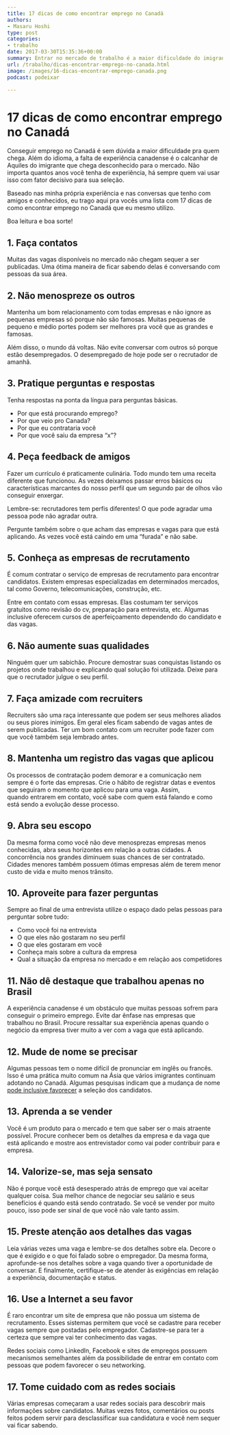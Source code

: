 ```yaml
---
title: 17 dicas de como encontrar emprego no Canadá
authors:
- Masaru Hoshi
type: post
categories:
- trabalho
date: 2017-03-30T15:35:36+00:00
summary: Entrar no mercado de trabalho é a maior dificuldade do imigrante que chega praticamente desconhecido. Confira 17 dicas de como encontrar emprego no Canadá.
url: /trabalho/dicas-encontrar-emprego-no-canada.html
image: /images/16-dicas-encontrar-emprego-canada.png
podcast: podeixar

---
```

# 17 dicas de como encontrar emprego no Canadá

Conseguir emprego no Canadá é sem dúvida a maior dificuldade pra quem chega. Além do idioma, a falta de experiência canadense é o calcanhar de Aquiles do imigrante que chega desconhecido para o mercado. Não importa quantos anos você tenha de experiência, há sempre quem vai usar isso com fator decisivo para sua seleção.

Baseado nas minha própria experiência e nas conversas que tenho com amigos e conhecidos, eu trago aqui pra vocês uma lista com 17 dicas de como encontrar emprego no Canadá que eu mesmo utilizo.

Boa leitura e boa sorte!

## 1. Faça contatos

Muitas das vagas disponíveis no mercado não chegam sequer a ser publicadas. Uma ótima maneira de ficar sabendo delas é conversando com pessoas da sua área.

## 2. Não menospreze os outros

Mantenha um bom relacionamento com todas empresas e não ignore as pequenas empresas só porque não são famosas. Muitas pequenas de pequeno e médio portes podem ser melhores pra você que as grandes e famosas.

Além disso, o mundo dá voltas. Não evite conversar com outros só porque estão desempregados. O desempregado de hoje pode ser o recrutador de amanhã.

## 3. Pratique perguntas e respostas

Tenha respostas na ponta da língua para perguntas básicas.

  * Por que está procurando emprego?
  * Por que veio pro Canada?
  * Por que eu contrataria você
  * Por que você saiu da empresa &#8220;x&#8221;?

## 4. Peça feedback de amigos

Fazer um currículo é praticamente culinária. Todo mundo tem uma receita diferente que funcionou. As vezes deixamos passar erros básicos ou características marcantes do nosso perfil que um segundo par de olhos vão conseguir enxergar.

Lembre-se: recrutadores tem perfis diferentes! O que pode agradar uma pessoa pode não agradar outra.

Pergunte também sobre o que acham das empresas e vagas para que está aplicando. As vezes você está caindo em uma &#8220;furada&#8221; e não sabe.

## 5. Conheça as empresas de recrutamento

É comum contratar o serviço de empresas de recrutamento para encontrar candidatos. Existem empresas especializadas em determinados mercados, tal como Governo, telecomunicações, construção, etc.

Entre em contato com essas empresas. Elas costumam ter serviços gratuitos como revisão do cv, preparação para entrevista, etc. Algumas inclusive oferecem cursos de aperfeiçoamento dependendo do candidato e das vagas.

## 6. Não aumente suas qualidades

Ninguém quer um sabichão. Procure demostrar suas conquistas listando os projetos onde trabalhou e explicando qual solução foi utilizada. Deixe para que o recrutador julgue o seu perfil.

## 7. Faça amizade com recruiters

Recruiters são uma raça interessante que podem ser seus melhores aliados ou seus piores inimigos. Em geral eles ficam sabendo de vagas antes de serem publicadas. Ter um bom contato com um recruiter pode fazer com que você também seja lembrado antes.

## 8. Mantenha um registro das vagas que aplicou

Os processos de contratação podem demorar e a comunicação nem sempre é o forte das empresas. Crie o hábito de registrar datas e eventos que seguiram o momento que aplicou para uma vaga. Assim, quando entrarem em contato, você sabe com quem está falando e como está sendo a evolução desse processo.

## 9. Abra seu escopo

Da mesma forma como você não deve menosprezas empresas menos conhecidas, abra seus horizontes em relação a outras cidades. A concorrência nos grandes diminuem suas chances de ser contratado. Cidades menores também possuem ótimas empresas além de terem menor custo de vida e muito menos trânsito.

## 10. Aproveite para fazer perguntas

Sempre ao final de uma entrevista utilize o espaço dado pelas pessoas para perguntar sobre tudo:

  * Como você foi na entrevista
  * O que eles não gostaram no seu perfil
  * O que eles gostaram em você
  * Conheça mais sobre a cultura da empresa
  * Qual a situação da empresa no mercado e em relação aos competidores

## 11. Não dê destaque que trabalhou apenas no Brasil

A experiência canadense é um obstáculo que muitas pessoas sofrem para conseguir o primeiro emprego. Evite dar ênfase nas empresas que trabalhou no Brasil. Procure ressaltar sua experiência apenas quando o negócio da empresa tiver muito a ver com a vaga que está aplicando.

## 12. Mude de nome se precisar

Algumas pessoas tem o nome difícil de pronunciar em inglês ou francês. Isso é uma prática muito comum na Ásia que vários imigrantes continuam adotando no Canadá. Algumas pesquisas indicam que a mudança de nome <a href="http://www.theglobeandmail.com/report-on-business/careers/how-an-ethnic-sounding-name-may-affect-the-job-hunt/article555082/" target="_blank" rel="noopener noreferrer">pode inclusive favorecer</a> a seleção dos candidatos.

## 13. Aprenda a se vender

Você é um produto para o mercado e tem que saber ser o mais atraente possível. Procure conhecer bem os detalhes da empresa e da vaga que está aplicando e mostre aos entrevistador como vai poder contribuir para e empresa.

## 14. Valorize-se, mas seja sensato

Não é porque você está desesperado atrás de emprego que vai aceitar qualquer coisa. Sua melhor chance de negociar seu salário e seus benefícios é quando está sendo contratado. Se você se vender por muito pouco, isso pode ser sinal de que você não vale tanto assim.

## 15. Preste atenção aos detalhes das vagas

Leia várias vezes uma vaga e lembre-se dos detalhes sobre ela. Decore o que é exigido e o que foi falado sobre o empregador. Da mesma forma, aprofunde-se nos detalhes sobre a vaga quando tiver a oportunidade de conversar. E finalmente, certifique-se de atender às exigências em relação a experiência, documentação e status.

## 16. Use a Internet a seu favor

É raro encontrar um site de empresa que não possua um sistema de recrutamento. Esses sistemas permitem que você se cadastre para receber vagas sempre que postadas pelo empregador. Cadastre-se para ter a certeza que sempre vai ter conhecimento das vagas.

Redes sociais como LinkedIn, Facebook e sites de empregos possuem mecanismos semelhantes além da possibilidade de entrar em contato com pessoas que podem favorecer o seu networking.

## 17. Tome cuidado com as redes sociais

Várias empresas começaram a usar redes sociais para descobrir mais informações sobre candidatos. Muitas vezes fotos, comentários ou posts feitos podem servir para desclassificar sua candidatura e você nem sequer vai ficar sabendo.